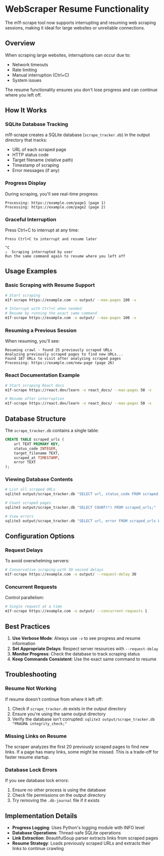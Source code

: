 # WebScraper Resume Functionality

The m1f-scrape tool now supports interrupting and resuming web scraping sessions, making it ideal for large websites or unreliable connections.

## Overview

When scraping large websites, interruptions can occur due to:
- Network timeouts
- Rate limiting
- Manual interruption (Ctrl+C)
- System issues

The resume functionality ensures you don't lose progress and can continue where you left off.

## How It Works

### SQLite Database Tracking

m1f-scrape creates a SQLite database (`scrape_tracker.db`) in the output directory that tracks:
- URL of each scraped page
- HTTP status code
- Target filename (relative path)
- Timestamp of scraping
- Error messages (if any)

### Progress Display

During scraping, you'll see real-time progress:
```
Processing: https://example.com/page1 (page 1)
Processing: https://example.com/page2 (page 2)
```

### Graceful Interruption

Press Ctrl+C to interrupt at any time:
```
Press Ctrl+C to interrupt and resume later

^C
⚠️  Scraping interrupted by user
Run the same command again to resume where you left off
```

## Usage Examples

### Basic Scraping with Resume Support

```bash
# Start scraping
m1f-scrape https://example.com -o output/ --max-pages 100 -v

# Interrupt with Ctrl+C when needed
# Resume by running the exact same command
m1f-scrape https://example.com -o output/ --max-pages 100 -v
```

### Resuming a Previous Session

When resuming, you'll see:
```
Resuming crawl - found 25 previously scraped URLs
Analyzing previously scraped pages to find new URLs...
Found 187 URLs to visit after analyzing scraped pages
Processing: https://example.com/new-page (page 26)
```

### React Documentation Example

```bash
# Start scraping React docs
m1f-scrape https://react.dev/learn -o react_docs/ --max-pages 50 -v

# Resume after interruption
m1f-scrape https://react.dev/learn -o react_docs/ --max-pages 50 -v
```

## Database Structure

The `scrape_tracker.db` contains a single table:

```sql
CREATE TABLE scraped_urls (
    url TEXT PRIMARY KEY,
    status_code INTEGER,
    target_filename TEXT,
    scraped_at TIMESTAMP,
    error TEXT
);
```

### Viewing Database Contents

```bash
# List all scraped URLs
sqlite3 output/scrape_tracker.db "SELECT url, status_code FROM scraped_urls;"

# Count scraped pages
sqlite3 output/scrape_tracker.db "SELECT COUNT(*) FROM scraped_urls;"

# View errors
sqlite3 output/scrape_tracker.db "SELECT url, error FROM scraped_urls WHERE error IS NOT NULL;"
```

## Configuration Options

### Request Delays

To avoid overwhelming servers:
```bash
# Conservative scraping with 30-second delays
m1f-scrape https://example.com -o output/ --request-delay 30
```

### Concurrent Requests

Control parallelism:
```bash
# Single request at a time
m1f-scrape https://example.com -o output/ --concurrent-requests 1
```

## Best Practices

1. **Use Verbose Mode**: Always use `-v` to see progress and resume information
2. **Set Appropriate Delays**: Respect server resources with `--request-delay`
3. **Monitor Progress**: Check the database to track scraping status
4. **Keep Commands Consistent**: Use the exact same command to resume

## Troubleshooting

### Resume Not Working

If resume doesn't continue from where it left off:
1. Check if `scrape_tracker.db` exists in the output directory
2. Ensure you're using the same output directory
3. Verify the database isn't corrupted: `sqlite3 output/scrape_tracker.db "PRAGMA integrity_check;"`

### Missing Links on Resume

The scraper analyzes the first 20 previously scraped pages to find new links. If a page has many links, some might be missed. This is a trade-off for faster resume startup.

### Database Lock Errors

If you see database lock errors:
1. Ensure no other process is using the database
2. Check file permissions on the output directory
3. Try removing the `.db-journal` file if it exists

## Implementation Details

- **Progress Logging**: Uses Python's logging module with INFO level
- **Database Operations**: Thread-safe SQLite operations
- **Link Extraction**: BeautifulSoup parser extracts links from scraped pages
- **Resume Strategy**: Loads previously scraped URLs and extracts their links to continue crawling